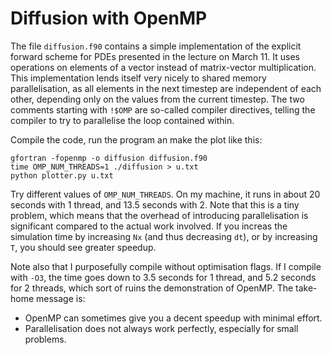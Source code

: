 # Diffusion with OpenMP

The file `diffusion.f90` contains a simple implementation of the explicit forward scheme for PDEs presented in the lecture on March 11. It uses operations on elements of a vector instead of matrix-vector multiplication. This implementation lends itself very nicely to shared memory parallelisation, as all elements in the next timestep are independent of each other, depending only on the values from the current timestep. The two comments starting with `!$OMP` are so-called compiler directives, telling the compiler to try to parallelise the loop contained within.

Compile the code, run the program an make the plot like this:

```
gfortran -fopenmp -o diffusion diffusion.f90
time OMP_NUM_THREADS=1 ./diffusion > u.txt
python plotter.py u.txt
```

Try different values of `OMP_NUM_THREADS`. On my machine, it runs in about 20 seconds with 1 thread, and 13.5 seconds with 2. Note that this is a tiny problem, which means that the overhead of introducing parallelisation is significant compared to the actual work involved. If you increas the simulation time by increasing `Nx` (and thus decreasing `dt`), or by increasing `T`, you should see greater speedup.

Note also that I purposefully compile without optimisation flags. If I compile with `-O3`, the time goes down to 3.5 seconds for 1 thread, and 5.2 seconds for 2 threads, which sort of ruins the demonstration of OpenMP. The take-home message is:

* OpenMP can sometimes give you a decent speedup with minimal effort.
* Parallelisation does not always work perfectly, especially for small problems.

